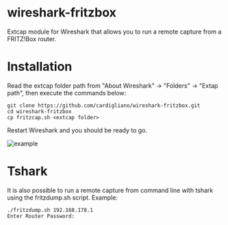 # wireshark-fritzbox

Extcap module for Wireshark that allows you to run a remote capture from a FRITZ!Box router.

# Installation

Read the extcap folder path from "About Wireshark" -> "Folders" -> "Extap path",
then execute the commands below:

```
git clone https://github.com/cardigliano/wireshark-fritzbox.git
cd wireshark-fritzbox
cp fritzcap.sh <extcap folder>
```

Restart Wireshark and you should be ready to go.

![example](https://user-images.githubusercontent.com/7548711/32137745-ff4f6954-bc25-11e7-976e-08751a026160.png)

# Tshark

It is also possible to run a remote capture from command line with tshark using the fritzdump.sh script.
Example:

```
./fritzdump.sh 192.168.178.1
Enter Router Password: 
```

